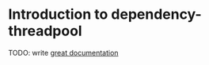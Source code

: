 # Introduction to dependency-threadpool

TODO: write [great documentation](http://jacobian.org/writing/what-to-write/)
